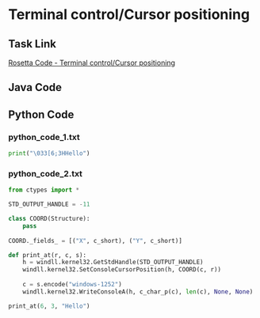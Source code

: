 # Terminal control/Cursor positioning

## Task Link
[Rosetta Code - Terminal control/Cursor positioning](https://rosettacode.org/wiki/Terminal_control/Cursor_positioning)

## Java Code
## Python Code
### python_code_1.txt
```python
print("\033[6;3HHello")

```

### python_code_2.txt
```python
from ctypes import *

STD_OUTPUT_HANDLE = -11

class COORD(Structure):
    pass
    
COORD._fields_ = [("X", c_short), ("Y", c_short)]

def print_at(r, c, s):
    h = windll.kernel32.GetStdHandle(STD_OUTPUT_HANDLE)
    windll.kernel32.SetConsoleCursorPosition(h, COORD(c, r))
    
    c = s.encode("windows-1252")
    windll.kernel32.WriteConsoleA(h, c_char_p(c), len(c), None, None)

print_at(6, 3, "Hello")

```

